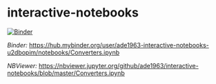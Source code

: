 # interactive-notebooks
[![Binder](https://mybinder.org/badge.svg)](https://mybinder.org/v2/gh/ade1963/interactive-notebooks/Converters.ipynb)

*Binder:*
https://hub.mybinder.org/user/ade1963-interactive-notebooks-u2dbopim/notebooks/Converters.ipynb

*NBViewer:*
https://nbviewer.jupyter.org/github/ade1963/interactive-notebooks/blob/master/Converters.ipynb

